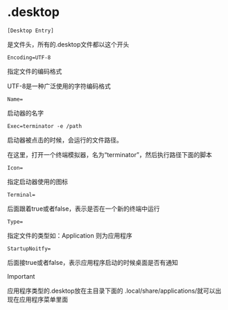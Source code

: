 # .desktop

```
[Desktop Entry]
```

是文件头，所有的.desktop文件都以这个开头

```
Encoding=UTF-8
```

指定文件的编码格式

UTF-8是一种广泛使用的字符编码格式

```
Name=
```

启动器的名字

```
Exec=terminator -e /path
```

启动器被点击的时候，会运行的文件路径。

在这里，打开一个终端模拟器，名为“terminator”，然后执行路径下面的脚本

```
Icon=
```

指定启动器使用的图标

```
Terminal=
```

后面跟着true或者false，表示是否在一个新的终端中运行

```
Type=
```

指定文件的类型如：Application 则为应用程序

```
StartupNoitfy=
```

后面接true或者false，表示应用程序启动的时候桌面是否有通知

> [!IMPORTANT]
>
> 应用程序类型的.desktop放在主目录下面的  .local/share/applications/就可以出现在应用程序菜单里面

